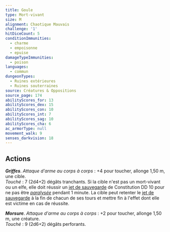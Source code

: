 ```yaml
---
title: Goule
type: Mort-vivant
size: M
alignment: Chaotique Mauvais
challenge: '1'
hitDiceCount: 5
conditionImmunities:
  - charme
  - empoisonne
  - epuise
damageTypeImmunities:
  - poison
languages:
  - commun
dungeonTypes:
  - Ruines extérieures
  - Ruines souterraines
source: Créatures & Oppositions
source_page: 174
abilityScores_for: 13
abilityScores_dex: 15
abilityScores_con: 10
abilityScores_int: 7
abilityScores_sag: 10
abilityScores_cha: 6
ac_armorType: null
movement_walk: 9
senses_darkvision: 18
---
```

## Actions
_**Griffes**_. _Attaque d'arme au corps à corps_ : +4 pour toucher, allonge 1,50 m, une cible.  
_Touché_ : 7 (2d4+2) dégâts tranchants. Si la cible n'est pas un mort-vivant ou un elfe, elle doit réussir un [jet de sauvegarde](/utiliser-les-caracteristiques/#jets-de-sauvegarde) de Constitution DD 10 pour ne pas être [_paralysée_](/gerer-la-sante-du-personnage/#paralyse) pendant 1 minute. La cible peut retenter le [jet de sauvegarde](/utiliser-les-caracteristiques/#jets-de-sauvegarde) à la fin de chacun de ses tours et mettre fin à l'effet dont elle est victime en cas de réussite.

_**Morsure**_. _Attaque d'arme au corps à corps_ : +2 pour toucher, allonge 1,50 m, une créature.  
_Touché_ : 9 (2d6+2) dégâts perforants.
